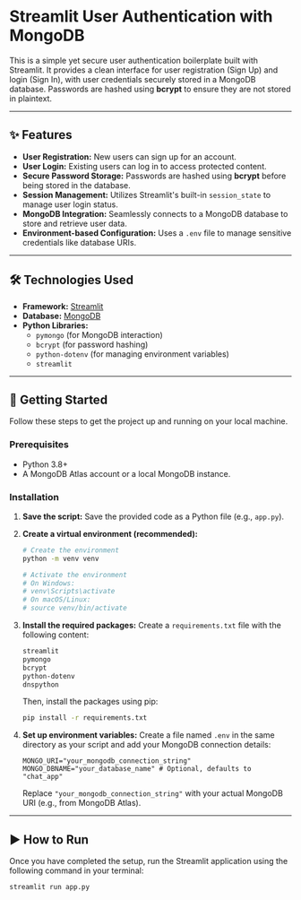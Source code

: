 # Streamlit User Authentication with MongoDB

This is a simple yet secure user authentication boilerplate built with Streamlit. It provides a clean interface for user registration (Sign Up) and login (Sign In), with user credentials securely stored in a MongoDB database. Passwords are hashed using **bcrypt** to ensure they are not stored in plaintext.

---

## ✨ Features

- **User Registration:** New users can sign up for an account.
- **User Login:** Existing users can log in to access protected content.
- **Secure Password Storage:** Passwords are hashed using **bcrypt** before being stored in the database.
- **Session Management:** Utilizes Streamlit's built-in `session_state` to manage user login status.
- **MongoDB Integration:** Seamlessly connects to a MongoDB database to store and retrieve user data.
- **Environment-based Configuration:** Uses a `.env` file to manage sensitive credentials like database URIs.

---

## 🛠️ Technologies Used

- **Framework:** [Streamlit](https://streamlit.io/)
- **Database:** [MongoDB](https://www.mongodb.com/)
- **Python Libraries:**
  - `pymongo` (for MongoDB interaction)
  - `bcrypt` (for password hashing)
  - `python-dotenv` (for managing environment variables)
  - `streamlit`

---

## 🚀 Getting Started

Follow these steps to get the project up and running on your local machine.

### Prerequisites

- Python 3.8+
- A MongoDB Atlas account or a local MongoDB instance.

### Installation

1.  **Save the script:**
    Save the provided code as a Python file (e.g., `app.py`).

2.  **Create a virtual environment (recommended):**

    ```bash
    # Create the environment
    python -m venv venv

    # Activate the environment
    # On Windows:
    # venv\Scripts\activate
    # On macOS/Linux:
    # source venv/bin/activate
    ```

3.  **Install the required packages:**
    Create a `requirements.txt` file with the following content:

    ```txt
    streamlit
    pymongo
    bcrypt
    python-dotenv
    dnspython
    ```

    Then, install the packages using pip:

    ```bash
    pip install -r requirements.txt
    ```

4.  **Set up environment variables:**
    Create a file named `.env` in the same directory as your script and add your MongoDB connection details:
    ```.env
    MONGO_URI="your_mongodb_connection_string"
    MONGO_DBNAME="your_database_name" # Optional, defaults to "chat_app"
    ```
    Replace `"your_mongodb_connection_string"` with your actual MongoDB URI (e.g., from MongoDB Atlas).

---

## ▶️ How to Run

Once you have completed the setup, run the Streamlit application using the following command in your terminal:

```bash
streamlit run app.py
```
